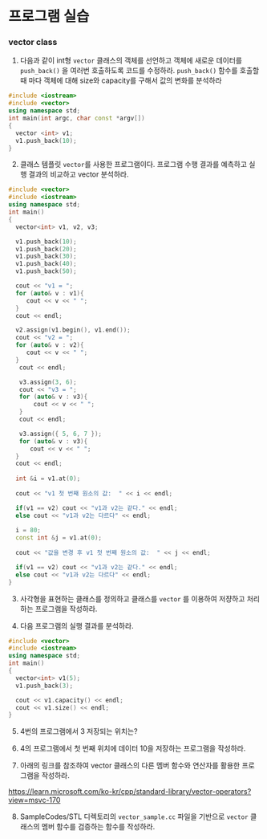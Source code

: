 # 프로그램 실습
### vector class

1. 다음과 같이 int형 ``vector`` 클래스의 객체를 선언하고 객체에 새로운 데이터를 ``push_back()`` 을 여러번 호출하도록 코드를 수정하라. ``push_back()`` 함수를 호출할 때 마다 객체에 대해 size와 capacity를 구해서 값의 변화를 분석하라
```c++
#include <iostream>
#include <vector>
using namespace std;
int main(int argc, char const *argv[])
{
  vector <int> v1;
  v1.push_back(10);
}
```

2. 클래스 템플릿 ``vector``를 사용한 프로그램이다. 프로그램 수행 결과를 예측하고 실행 결과의 비교하고 vector 분석하라.

```c++
#include <vector>
#include <iostream>
using namespace std;
int main()
{
  vector<int> v1, v2, v3;

  v1.push_back(10);
  v1.push_back(20);
  v1.push_back(30);
  v1.push_back(40);
  v1.push_back(50);

  cout << "v1 = ";
  for (auto& v : v1){
     cout << v << " ";
  }
  cout << endl;

  v2.assign(v1.begin(), v1.end());
  cout << "v2 = ";
  for (auto& v : v2){
     cout << v << " ";
  }
   cout << endl;

   v3.assign(3, 6);
   cout << "v3 = ";
   for (auto& v : v3){
       cout << v << " ";
   }
   cout << endl;

   v3.assign({ 5, 6, 7 });
   for (auto& v : v3){
      cout << v << " ";
  }
  cout << endl;
  
  int &i = v1.at(0);
  
  cout << "v1 첫 번째 원소의 값:  " << i << endl; 

  if(v1 == v2) cout << "v1과 v2는 같다." << endl;
  else cout << "v1과 v2는 다르다" << endl;
  
  i = 80;
  const int &j = v1.at(0);
  
  cout << "값을 변경 후 v1 첫 번째 원소의 값:  " << j << endl; 

  if(v1 == v2) cout << "v1과 v2는 같다." << endl;
  else cout << "v1과 v2는 다르다" << endl;
}
```

3. 사각형을 표현하는 클래스를 정의하고 클래스를 ``vector`` 를 이용하여 저쟝하고 처리하는 프로그램을 작성하라.

4. 다음 프로그램의 실행 결과를 분석하라.

```c++
#include <vector>
#include <iostream>
using namespace std;
int main()
{
  vector<int> v1(5);
  v1.push_back(3);

  cout << v1.capacity() << endl;
  cout << v1.size() << endl;
}
```

5.  4번의 프로그램에서 3 저장되는 위치는?

6.  4의 프로그램에서 첫 번째 위치에 데이터 10을 저장하는 프로그램을 작성하라.

7. 아래의 링크를 참조하여 vector 클래스의 다른 멤버 함수와 연산자를 활용한 프로그램을 작성하라.

https://learn.microsoft.com/ko-kr/cpp/standard-library/vector-operators?view=msvc-170 

8. SampleCodes/STL 디렉토리의 ``vector_sample.cc`` 파일을 기반으로 ``vector`` 클래스의 멤버 함수를 검증하는 함수를 작성하라.


